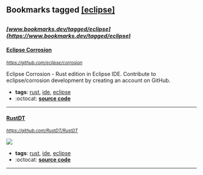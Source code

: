 ## Bookmarks tagged [[eclipse]](https://www.bookmarks.dev/search?q=[eclipse])

_<sup><sup>[www.bookmarks.dev/tagged/eclipse](https://www.bookmarks.dev/tagged/eclipse)</sup></sup>_
---
#### [Eclipse Corrosion](https://github.com/eclipse/corrosion)
_<sup>https://github.com/eclipse/corrosion</sup>_

Eclipse Corrosion - Rust edition in Eclipse IDE. Contribute to eclipse/corrosion development by creating an account on GitHub.
* **tags**: [rust](../tagged/rust.md), [ide](../tagged/ide.md), [eclipse](../tagged/eclipse.md)
* :octocat: **[source code](https://github.com/eclipse/corrosion)**
---
#### [RustDT](https://github.com/RustDT/RustDT)
_<sup>https://github.com/RustDT/RustDT</sup>_

[<img src="https://api.travis-ci.org/RustDT/RustDT.svg?branch=master">](https://travis-ci.org/RustDT/RustDT)
* **tags**: [rust](../tagged/rust.md), [ide](../tagged/ide.md), [eclipse](../tagged/eclipse.md)
* :octocat: **[source code](https://github.com/RustDT/RustDT)**
---
